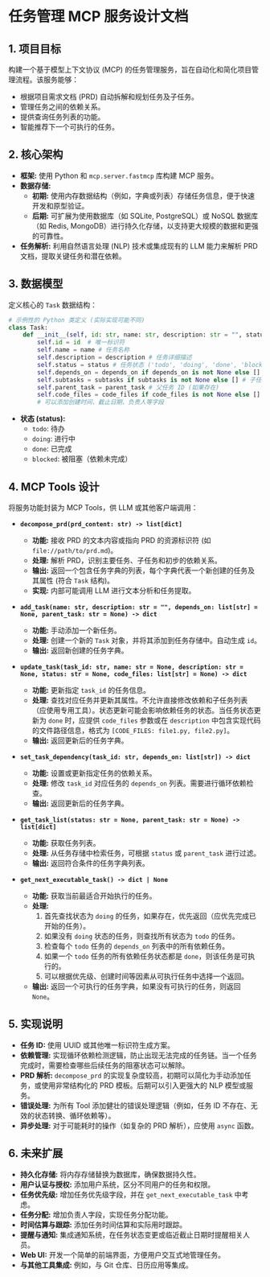 # 任务管理 MCP 服务设计文档

## 1. 项目目标

构建一个基于模型上下文协议 (MCP) 的任务管理服务，旨在自动化和简化项目管理流程。该服务能够：

*   根据项目需求文档 (PRD) 自动拆解和规划任务及子任务。
*   管理任务之间的依赖关系。
*   提供查询任务列表的功能。
*   智能推荐下一个可执行的任务。

## 2. 核心架构

*   **框架:** 使用 Python 和 `mcp.server.fastmcp` 库构建 MCP 服务。
*   **数据存储:**
    *   **初期:** 使用内存数据结构（例如，字典或列表）存储任务信息，便于快速开发和原型验证。
    *   **后期:** 可扩展为使用数据库（如 SQLite, PostgreSQL）或 NoSQL 数据库（如 Redis, MongoDB）进行持久化存储，以支持更大规模的数据和更强的可靠性。
*   **任务解析:** 利用自然语言处理 (NLP) 技术或集成现有的 LLM 能力来解析 PRD 文档，提取关键任务和潜在依赖。

## 3. 数据模型

定义核心的 `Task` 数据结构：

```python
# 示例性的 Python 类定义 (实际实现可能不同)
class Task:
    def __init__(self, id: str, name: str, description: str = "", status: str = "todo", depends_on: list[str] = None, subtasks: list[str] = None, parent_task: str = None, code_files: list[str] = None):
        self.id = id  # 唯一标识符
        self.name = name # 任务名称
        self.description = description # 任务详细描述
        self.status = status # 任务状态 ('todo', 'doing', 'done', 'blocked')
        self.depends_on = depends_on if depends_on is not None else [] # 依赖的前置任务 ID 列表
        self.subtasks = subtasks if subtasks is not None else [] # 子任务 ID 列表
        self.parent_task = parent_task # 父任务 ID (如果存在)
        self.code_files = code_files if code_files is not None else [] # 实现该任务的代码文件路径列表
        # 可以添加创建时间、截止日期、负责人等字段
```

*   **状态 (status):**
    *   `todo`: 待办
    *   `doing`: 进行中
    *   `done`: 已完成
    *   `blocked`: 被阻塞（依赖未完成）

## 4. MCP Tools 设计

将服务功能封装为 MCP Tools，供 LLM 或其他客户端调用：

*   **`decompose_prd(prd_content: str) -> list[dict]`**
    *   **功能:** 接收 PRD 的文本内容或指向 PRD 的资源标识符 (如 `file://path/to/prd.md`)。
    *   **处理:** 解析 PRD，识别主要任务、子任务和初步的依赖关系。
    *   **输出:** 返回一个包含任务字典的列表，每个字典代表一个新创建的任务及其属性 (符合 `Task` 结构)。
    *   **实现:** 内部可能调用 LLM 进行文本分析和任务提取。

*   **`add_task(name: str, description: str = "", depends_on: list[str] = None, parent_task: str = None) -> dict`**
    *   **功能:** 手动添加一个新任务。
    *   **处理:** 创建一个新的 `Task` 对象，并将其添加到任务存储中。自动生成 `id`。
    *   **输出:** 返回新创建的任务字典。

*   **`update_task(task_id: str, name: str = None, description: str = None, status: str = None, code_files: list[str] = None) -> dict`**
    *   **功能:** 更新指定 `task_id` 的任务信息。
    *   **处理:** 查找对应任务并更新其属性。不允许直接修改依赖和子任务列表（应使用专用工具）。状态更新可能会影响依赖任务的状态。当任务状态更新为 `done` 时，应提供 `code_files` 参数或在 `description` 中包含实现代码的文件路径信息，格式为 `[CODE_FILES: file1.py, file2.py]`。
    *   **输出:** 返回更新后的任务字典。

*   **`set_task_dependency(task_id: str, depends_on: list[str]) -> dict`**
    *   **功能:** 设置或更新指定任务的依赖关系。
    *   **处理:** 修改 `task_id` 对应任务的 `depends_on` 列表。需要进行循环依赖检查。
    *   **输出:** 返回更新后的任务字典。

*   **`get_task_list(status: str = None, parent_task: str = None) -> list[dict]`**
    *   **功能:** 获取任务列表。
    *   **处理:** 从任务存储中检索任务，可根据 `status` 或 `parent_task` 进行过滤。
    *   **输出:** 返回符合条件的任务字典列表。

*   **`get_next_executable_task() -> dict | None`**
    *   **功能:** 获取当前最适合开始执行的任务。
    *   **处理:**
        1.  首先查找状态为 `doing` 的任务，如果存在，优先返回（应优先完成已开始的任务）。
        2.  如果没有 `doing` 状态的任务，则查找所有状态为 `todo` 的任务。
        3.  检查每个 `todo` 任务的 `depends_on` 列表中的所有依赖任务。
        4.  如果一个 `todo` 任务的所有依赖任务状态都是 `done`，则该任务是可执行的。
        5.  可以根据优先级、创建时间等因素从可执行任务中选择一个返回。
    *   **输出:** 返回一个可执行的任务字典，如果没有可执行的任务，则返回 `None`。

## 5. 实现说明

*   **任务 ID:** 使用 UUID 或其他唯一标识符生成方案。
*   **依赖管理:** 实现循环依赖检测逻辑，防止出现无法完成的任务链。当一个任务完成时，需要检查哪些后续任务的阻塞状态可以解除。
*   **PRD 解析:** `decompose_prd` 的实现复杂度较高，初期可以简化为手动添加任务，或使用非常结构化的 PRD 模板。后期可以引入更强大的 NLP 模型或服务。
*   **错误处理:** 为所有 Tool 添加健壮的错误处理逻辑（例如，任务 ID 不存在、无效的状态转换、循环依赖等）。
*   **异步处理:** 对于可能耗时的操作（如复杂的 PRD 解析），应使用 `async` 函数。

## 6. 未来扩展

*   **持久化存储:** 将内存存储替换为数据库，确保数据持久性。
*   **用户认证与授权:** 添加用户系统，区分不同用户的任务和权限。
*   **任务优先级:** 增加任务优先级字段，并在 `get_next_executable_task` 中考虑。
*   **任务分配:** 增加负责人字段，实现任务分配功能。
*   **时间估算与跟踪:** 添加任务时间估算和实际用时跟踪。
*   **提醒与通知:** 集成通知系统，在任务状态变更或临近截止日期时提醒相关人员。
*   **Web UI:** 开发一个简单的前端界面，方便用户交互式地管理任务。
*   **与其他工具集成:** 例如，与 Git 仓库、日历应用等集成。